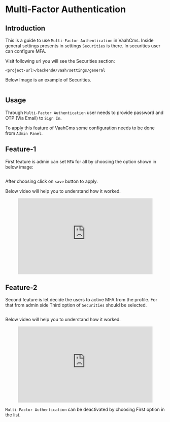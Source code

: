# Multi-Factor Authentication

[comment]: <> ([[toc]])

## Introduction

This is a guide to use `Multi-Factor Authentication` in VaahCms.
Inside general settings presents in settings `Securities` is there.
In securities user can configure MFA.

Visit following url you will see the Securities section:

```
<project-url>/backend#/vaah/settings/general
```

Below Image is an example of Securities.

<img :src="$withBase('/images/2x-mfa-1.png')">

## Usage

Through `Multi-Factor Authentication` user needs to provide password and OTP (Via Email) to `Sign In`.

To apply this feature of VaahCms some configuration needs to be done from `Admin Panel`.

## Feature-1

First feature is admin can set `MFA` for all by choosing the option shown in below image:

<img :src="$withBase('/images/2x-mfa-2.png')">

After choosing click on `save` button to apply.

Below video will help you to understand how it worked.

<figure>
  <iframe src="https://img-v4.getdemo.dev/screenshot/chrome_9sA6YuzROV.mp4" frameborder="0" allowfullscreen="true" style="width: 100%; aspect-ratio: 16/9;"> </iframe>
</figure>

## Feature-2

Second feature is let decide the users to active MFA from the profile.
For that from admin side Third option of `Securities` should be selected.

<img :src="$withBase('/images/2x-mfa-3.png')">

Below video will help you to understand how it worked.

<figure>
  <iframe src="https://img-v4.getdemo.dev/screenshot/chrome_h9yQKg6oyb.mp4" frameborder="0" allowfullscreen="true" style="width: 100%; aspect-ratio: 16/9;"> </iframe>
</figure>

`Multi-Factor Authentication` can be deactivated by choosing First option in the list.

<img :src="$withBase('/images/2x-mfa-4.png')">











